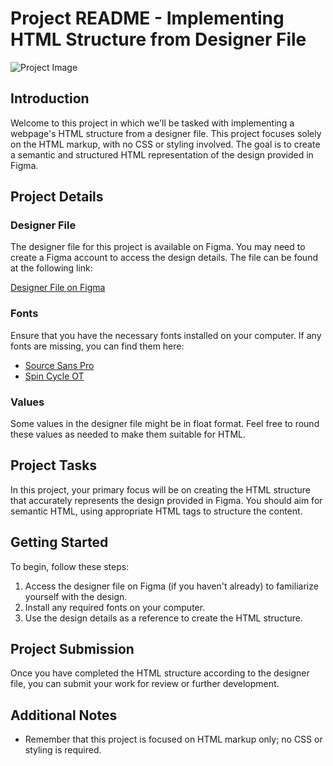 # Project README - Implementing HTML Structure from Designer File

![Project Image](project_image.jpg)

## Introduction

Welcome to this  project in which we'll be tasked with implementing a webpage's HTML structure from a designer file. This project focuses solely on the HTML markup, with no CSS or styling involved. The goal is to create a semantic and structured HTML representation of the design provided in Figma.

## Project Details

### Designer File

The designer file for this project is available on Figma. You may need to create a Figma account to access the design details. The file can be found at the following link:

[Designer File on Figma](link_to_figma)

### Fonts

Ensure that you have the necessary fonts installed on your computer. If any fonts are missing, you can find them here:

- [Source Sans Pro](link_to_source_sans_pro)
- [Spin Cycle OT](link_to_spin_cycle_ot)

### Values

Some values in the designer file might be in float format. Feel free to round these values as needed to make them suitable for HTML.

## Project Tasks

In this project, your primary focus will be on creating the HTML structure that accurately represents the design provided in Figma. You should aim for semantic HTML, using appropriate HTML tags to structure the content.

## Getting Started

To begin, follow these steps:

1. Access the designer file on Figma (if you haven't already) to familiarize yourself with the design.
2. Install any required fonts on your computer.
3. Use the design details as a reference to create the HTML structure.

## Project Submission

Once you have completed the HTML structure according to the designer file, you can submit your work for review or further development.

## Additional Notes

- Remember that this project is focused on HTML markup only; no CSS or styling is required.